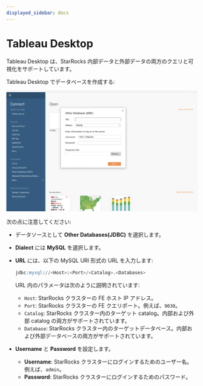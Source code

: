 ```yaml
---
displayed_sidebar: docs
---
```


# Tableau Desktop

Tableau Desktop は、StarRocks 内部データと外部データの両方のクエリと可視化をサポートしています。

Tableau Desktop でデータベースを作成する:

![Tableau Desktop](../../_assets/BI_tableau_1.png)

次の点に注意してください:

- データソースとして **Other Databases(****JDBC****)** を選択します。
- **Dialect** には **MySQL** を選択します。
- **URL** には、以下の MySQL URI 形式の URL を入力します:

  ```SQL
  jdbc:mysql://<Host>:<Port>/<Catalog>.<Databases>
  ```

  URL 内のパラメータは次のように説明されています:

  - `Host`: StarRocks クラスターの FE ホスト IP アドレス。
  - `Port`: StarRocks クラスターの FE クエリポート。例えば、`9030`。
  - `Catalog`: StarRocks クラスター内のターゲット catalog。内部および外部 catalog の両方がサポートされています。
  - `Database`: StarRocks クラスター内のターゲットデータベース。内部および外部データベースの両方がサポートされています。
- **Username** と **Password** を設定します。
  - **Username**: StarRocks クラスターにログインするためのユーザー名。例えば、`admin`。
  - **Password**: StarRocks クラスターにログインするためのパスワード。